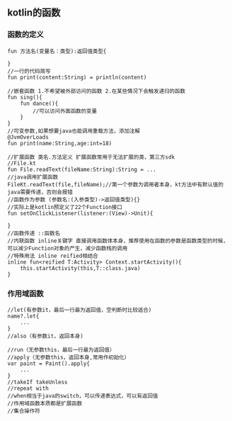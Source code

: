 ## kotlin的函数
### 函数的定义
    fun 方法名(变量名：类型):返回值类型{
        
    } 
    //一行的代码简写
    fun print(content:String) = println(content)

    //嵌套函数 1.不希望被外部访问的函数 2.在某些情况下会触发递归的函数
    fun sing(){
        fun dance(){
            //可以访问外面函数的变量
        }
    }
    //可变参数,如果想要java也能调用重载方法，添加注解
    @JvmOverLoads
    fun print(name:String,age:int=18)

    //扩展函数 类名.方法定义 扩展函数常用于无法扩展的类，第三方sdk
    //File.kt
    fun File.readText(fileName:String):String = ...
    //java调用扩展函数
    FileKt.readText(file,fileName);//第一个参数为调用者本身，kt方法中有默认值的java需要传递，否则会报错
    //函数作为参数 (参数名:(入参类型)->返回值类型){}
    //实际上是kotlin预定义了22个Function接口
    fun setOnClickListener(listener:(View)->Unit){
        
    }
    //函数传递 ::函数名
    //内联函数 inline关键字 直接调用函数体本身，推荐使用在函数的参数是函数类型的时候，可以减少Function对象的产生，减少函数栈的调用
    //特殊用法 inline reified相结合
    inline fun<reified T:Activity> Context.startActivity(){
        this.startActivity(this,T::class.java)
    }
### 作用域函数
    //let(有参数it，最后一行最为返回值，空判断时比较适合) 
    name?.let{
        ...
    }
    //also（有参数it，返回本身)

    //run（无参数this，最后一行最为返回值）  
    //apply（无参数this，返回本身,常用作初始化）
    var paint = Paint().apply{
        ...
    }
    //takeIf takeUnless
    //repeat with
    //when相当于java的switch，可以传递表达式，可以有返回值
    //作用域函数本质都是扩展函数
    //集合操作符